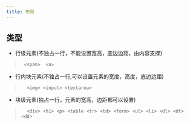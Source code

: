 ```yaml
--- 
title: 布局
---
```


## 类型

* 行级元素(不独占一行，不能设置宽高，底边边距，由内容支撑)
>      <span>  <a>
* 行内块元素(不独占一行,可以设置元素的宽度，高度，底边边距)
>       <img> <input> <textarea>
* 块级元素(独占一行，元素的宽高，边距都可以设置)
>       <div> <h1> <p> <table <tr> <td> <form> <ul> <li> <dl> <dt> <dd>